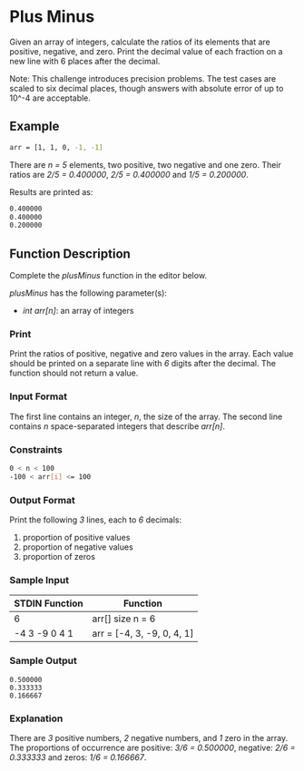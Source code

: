 # Plus Minus

Given an array of integers, calculate the ratios of its elements that are positive,
negative, and zero. Print the decimal value of each fraction on a new line with
6 places after the decimal.

Note: This challenge introduces precision problems. The test cases are scaled to
six decimal places, though answers with absolute error of up to 10^-4 are acceptable.

## Example

```bash
arr = [1, 1, 0, -1, -1]
```

There are _n = 5_ elements, two positive, two negative and one zero. Their ratios
are _2/5 = 0.400000_, _2/5 = 0.400000_ and _1/5 = 0.200000_.

Results are printed as:

```bash
0.400000
0.400000
0.200000
```

## Function Description

Complete the _plusMinus_ function in the editor below.

_plusMinus_ has the following parameter(s):

- _int arr[n]_: an array of integers

### Print

Print the ratios of positive, negative and zero values in the array. Each value
should be printed on a separate line with _6_ digits after the decimal. The function
should not return a value.

### Input Format

The first line contains an integer, _n_, the size of the array.
The second line contains _n_ space-separated integers that describe _arr[n]_.

### Constraints

```bash
0 < n < 100
-100 < arr[i] <= 100
```

### Output Format

Print the following _3_ lines, each to _6_ decimals:

1. proportion of positive values
2. proportion of negative values
3. proportion of zeros

### Sample Input

| STDIN Function | Function                   |
| -------------- | -------------------------- |
| 6              | arr[] size n = 6           |
| -4 3 -9 0 4 1  | arr = [-4, 3, -9, 0, 4, 1] |

### Sample Output

```
0.500000
0.333333
0.166667
```

### Explanation

There are _3_ positive numbers, _2_ negative numbers, and _1_ zero in the array.
The proportions of occurrence are positive: _3/6 = 0.500000_, negative: _2/6 = 0.333333_
and zeros: _1/6 = 0.166667_.

